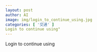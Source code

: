 ```yaml
---
layout: post
author: AI
image: img/login_to_continue_using.jpg
categories: [ '交通' ]
Login to continue using"
---
```

Login to continue using